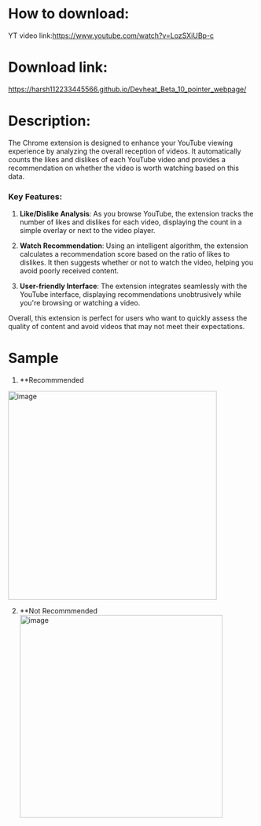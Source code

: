 
# How to download:
  YT video link:https://www.youtube.com/watch?v=LozSXiUBp-c

# Download link:
  https://harsh112233445566.github.io/Devheat_Beta_10_pointer_webpage/

# Description:
  The Chrome extension is designed to enhance your YouTube viewing experience by analyzing the overall reception of videos. It automatically counts the likes and dislikes of each YouTube video and provides a recommendation on whether the video is worth watching based on this data.

### Key Features:
1. **Like/Dislike Analysis**: As you browse YouTube, the extension tracks the number of likes and dislikes for each video, displaying the count in a simple overlay or next to the video player.
  
2. **Watch Recommendation**: Using an intelligent algorithm, the extension calculates a recommendation score based on the ratio of likes to dislikes. It then suggests whether or not to watch the video, helping you avoid poorly received content.
   
3. **User-friendly Interface**: The extension integrates seamlessly with the YouTube interface, displaying recommendations unobtrusively while you're browsing or watching a video.
    
Overall, this extension is perfect for users who want to quickly assess the quality of content and avoid videos that may not meet their expectations.

# Sample

1. **Recommmended
  <img width="424" alt="image" src="https://github.com/user-attachments/assets/152b48ef-5222-4747-a5d5-34ea57085272">

2. **Not Recommmended
   <img width="412" alt="image" src="https://github.com/user-attachments/assets/0283fd21-74c5-4645-87cd-1f1960cdf97e">

  
